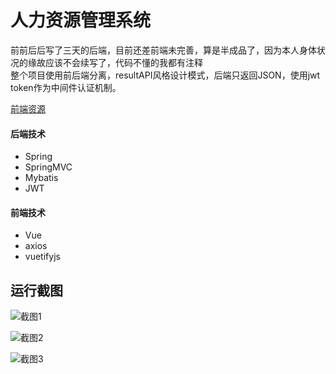 # 人力资源管理系统
前前后后写了三天的后端，目前还差前端未完善，算是半成品了，因为本人身体状况的缘故应该不会续写了，代码不懂的我都有注释<br />
整个项目使用前后端分离，resultAPI风格设计模式，后端只返回JSON，使用jwt token作为中间件认证机制。<br />

[前端资源](https://github.com/totoro52/totoroHrm-vue "查看前端资源")
#### 后端技术
- Spring
- SpringMVC
- Mybatis
- JWT

#### 前端技术
- Vue
- axios
- vuetifyjs

## 运行截图
![截图1](http://tu.yaohuo.me/imgs/2020/05/2634c1922658d3b2.png "截图1")

![截图2](http://tu.yaohuo.me/imgs/2020/05/69e3452d210ad8c1.png "截图2")

![截图3](http://tu.yaohuo.me/imgs/2020/05/1d76e30cfc6d255e.png "截图3")

